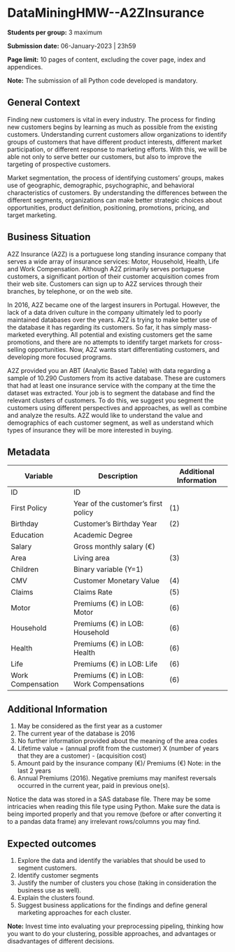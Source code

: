 # DataMiningHMW--A2ZInsurance

**Students per group:** 3 maximum

**Submission date:** 06-January-2023 | 23h59

**Page limit:** 10 pages of content, excluding the cover page, index and appendices.

**Note:** The submission of all Python code developed is mandatory.

## General Context

Finding new customers is vital in every industry. The process for finding new
customers begins by learning as much as possible from the existing customers.
Understanding current customers allow organizations to identify groups of
customers that have different product interests, different market
participation, or different response to marketing efforts. With this, we will
be able not only to serve better our customers, but also to improve the
targeting of prospective customers.

Market segmentation, the process of identifying customers’ groups, makes use
of geographic, demographic, psychographic, and behavioral characteristics of
customers. By understanding the differences between the different segments,
organizations can make better strategic choices about opportunities, product
definition, positioning, promotions, pricing, and target marketing.

## Business Situation

A2Z Insurance (A2Z) is a portuguese long standing insurance company that
serves a wide array of insurance services: Motor, Household, Health, Life and
Work Compensation. Although A2Z primarily serves portuguese customers, a
significant portion of their customer acquisition comes from their web site.
Customers can sign up to A2Z services through their branches, by telephone, or
on the web site.

In 2016, A2Z became one of the largest insurers in Portugal. However, the lack
of a data driven culture in the company ultimately led to poorly maintained
databases over the years. A2Z is trying to make better use of the database it
has regarding its customers. So far, it has simply mass-marketed everything.
All potential and existing customers get the same promotions, and there are no
attempts to identify target markets for cross-selling opportunities. Now, A2Z
wants start differentiating customers, and developing more focused programs.

A2Z provided you an ABT (Analytic Based Table) with data regarding a sample of
10.290 Customers from its active database. These are customers that had at
least one insurance service with the company at the time the dataset was
extracted. Your job is to segment the database and find the relevant clusters
of customers. To do this, we suggest you segment the customers using different
perspectives and approaches, as well as combine and analyze the results. A2Z
would like to understand the value and demographics of each customer segment,
as well as understand which types of insurance they will be more interested in
buying.

## Metadata

| Variable 		      | Description                              | Additional Information |
|---------------------|------------------------------------------|------------------------|
| ID 		          | ID 		                                 |                        |
| First Policy 		  | Year of the customer’s first policy      | (1)                    |
| Birthday            | Customer’s Birthday Year                 | (2)                    |
| Education           | Academic Degree                          |                        |
| Salary              | Gross monthly salary (€) 		         |                        |
| Area 		          | Living area 		                     | (3)                    |
| Children 		      | Binary variable (Y=1) 		             |                        |
| CMV 		          | Customer Monetary Value 		         | (4)                    |
| Claims 		      | Claims Rate 		                     | (5)                    |
| Motor 		      | Premiums (€) in LOB: Motor 		         | (6)                    |
| Household 		  | Premiums (€) in LOB: Household 		     | (6)                    |
| Health 		      | Premiums (€) in LOB: Health 		     | (6)                    |
| Life 		          | Premiums (€) in LOB: Life 		         | (6)                    |
| Work Compensation   | Premiums (€) in LOB: Work Compensations  | (6)                    |

## Additional Information

1. May be considered as the first year as a customer
2. The current year of the database is 2016
3. No further information provided about the meaning of the area codes
4. Lifetime value = (annual profit from the customer) X (number of years that they are a customer) - (acquisition cost)
5. Amount paid by the insurance company (€)/ Premiums (€) Note: in the last 2 years
6. Annual Premiums (2016). Negative premiums may manifest reversals occurred in the current year, paid in previous one(s).

Notice the data was stored in a SAS database file. There may be some intricacies when
reading this file type using Python. Make sure the data is being
imported properly and that you remove (before or after converting it to a
pandas data frame) any irrelevant rows/columns you may find.

## Expected outcomes

1. Explore the data and identify the variables that should be used to segment customers.
2. Identify customer segments
3. Justify the number of clusters you chose (taking in consideration the business use as well).
4. Explain the clusters found.
5. Suggest business applications for the findings and define general marketing
   approaches for each cluster.

**Note:** Invest time into evaluating your preprocessing pipeling, thinking
how you want to do your clustering, possible approaches, and advantages or
disadvantages of different decisions.

